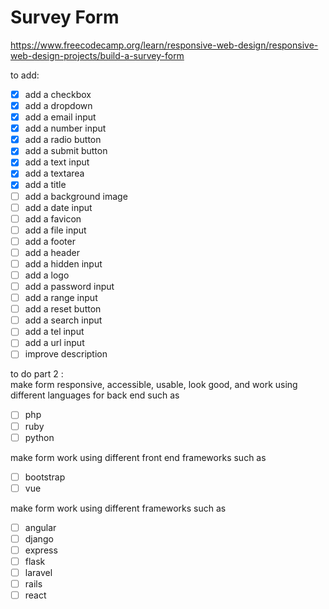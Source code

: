 # Survey Form

<https://www.freecodecamp.org/learn/responsive-web-design/responsive-web-design-projects/build-a-survey-form>

to add:

- [x] add a checkbox
- [x] add a dropdown
- [x] add a email input
- [x] add a number input
- [x] add a radio button
- [x] add a submit button
- [x] add a text input
- [x] add a textarea
- [x] add a title
- [ ] add a background image
- [ ] add a date input
- [ ] add a favicon
- [ ] add a file input
- [ ] add a footer
- [ ] add a header
- [ ] add a hidden input
- [ ] add a logo
- [ ] add a password input
- [ ] add a range input
- [ ] add a reset button
- [ ] add a search input
- [ ] add a tel input
- [ ] add a url input
- [ ] improve description

to do part 2 :  
make form responsive, accessible, usable, look good, and work using different languages for back end such as

- [ ] php
- [ ] ruby
- [ ] python

make form work using different front end frameworks such as

- [ ] bootstrap
- [ ] vue

make form work using different frameworks such as

- [ ] angular
- [ ] django
- [ ] express
- [ ] flask
- [ ] laravel
- [ ] rails
- [ ] react
